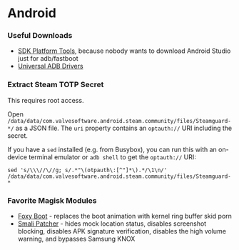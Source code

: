 # Android

### Useful Downloads
- [SDK Platform Tools](https://developer.android.com/studio/releases/platform-tools),
  because nobody wants to download Android Studio just for adb/fastboot
- [Universal ADB Drivers](https://adb.clockworkmod.com/)

### Extract Steam TOTP Secret
This requires root access.

Open `/data/data/com.valvesoftware.android.steam.community/files/Steamguard-*/`
as a JSON file. The `uri` property contains an `optauth://` URI including the
secret.

If you have a `sed` installed (e.g. from Busybox), you can run this with an
on-device terminal emulator or `adb shell` to get the `optauth://` URI:
```shell
sed 's/\\\//\//g; s/.*"\(otpauth\:[^"]*\).*/\1\n/' /data/data/com.valvesoftware.android.steam.community/files/Steamguard-*
```

### Favorite Magisk Modules
- [Foxy Boot](https://github.com/Magisk-Modules-Repo/foxy-boot) - replaces the boot animation with kernel ring buffer skid porn
- [Smali Patcher](https://forum.xda-developers.com/apps/magisk/module-smali-patcher-0-7-t3680053) - hides mock location status, disables screenshot blocking, disables APK signature verification, disables the high volume warning, and bypasses Samsung KNOX
